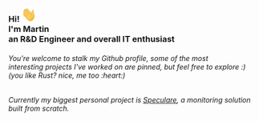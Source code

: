 <h3>
Hi! <img src="https://raw.githubusercontent.com/Martichou/martichou/master/hi.gif" height="30px" width="30px"><br>
I'm Martin<br>an R&D Engineer and overall IT enthusiast
</h3>

<h6>You're welcome to stalk my Github profile, some of the most<br>
interesting projects I've worked on are pinned, but feel free to explore :)<br>
(you like Rust? nice, me too :heart:)
</h6>

<h6>Currently my biggest personal project is <a href="https://speculare.cloud">Speculare</a>, a monitoring solution built from scratch.</h6>
